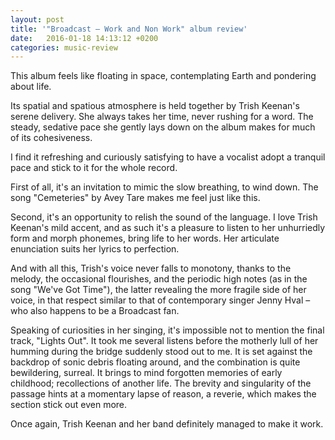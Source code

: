 ```yaml
---
layout: post
title: '"Broadcast – Work and Non Work" album review'
date:   2016-01-18 14:13:12 +0200
categories: music-review
---
```


This album feels like floating in space, contemplating Earth and pondering about life.

Its spatial and spatious atmosphere is held together by Trish Keenan's serene delivery. She always takes her time, never rushing for a word. The steady, sedative pace she gently lays down on the album makes for much of its cohesiveness.

I find it refreshing and curiously satisfying to have a vocalist adopt a tranquil pace and stick to it for the whole record.

First of all, it's an invitation to mimic the slow breathing, to wind down. The song "Cemeteries" by Avey Tare makes me feel just like this.

Second, it's an opportunity to relish the sound of the language. I love Trish Keenan's mild accent, and as such it's a pleasure to listen to her unhurriedly form and morph phonemes, bring life to her words. Her articulate enunciation suits her lyrics to perfection.

And with all this, Trish's voice never falls to monotony, thanks to the melody, the occasional flourishes, and the periodic high notes (as in the song "We've Got Time"), the latter revealing the more fragile side of her voice, in that respect similar to that of contemporary singer Jenny Hval – who also happens to be a Broadcast fan.

Speaking of curiosities in her singing, it's impossible not to mention the final track, "Lights Out". It took me several listens before the motherly lull of her humming during the bridge suddenly stood out to me. It is set against the backdrop of sonic debris floating around, and the combination is quite bewildering, surreal. It brings to mind forgotten memories of early childhood; recollections of another life. The brevity and singularity of the passage hints at a momentary lapse of reason, a reverie, which makes the section stick out even more.

Once again, Trish Keenan and her band definitely managed to make it work.